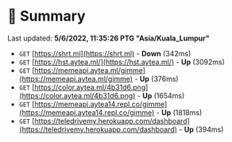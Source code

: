# 📖 Summary
Last updated: **5/6/2022, 11:35:26 PTG "Asia/Kuala_Lumpur"**

- `GET` [https://shrt.ml](https://shrt.ml) - **Down** (342ms)
- `GET` [https://hst.aytea.ml/](https://hst.aytea.ml/) - **Up** (3092ms)
- `GET` [https://memeapi.aytea.ml/gimme](https://memeapi.aytea.ml/gimme) - **Up** (376ms)
- `GET` [https://color.aytea.ml/4b31d6.png](https://color.aytea.ml/4b31d6.png) - **Up** (1654ms)
- `GET` [https://memeapi.aytea14.repl.co/gimme](https://memeapi.aytea14.repl.co/gimme) - **Up** (1818ms)
- `GET` [https://teledrivemy.herokuapp.com/dashboard](https://teledrivemy.herokuapp.com/dashboard) - **Up** (394ms)
